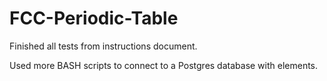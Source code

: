 # FCC-Periodic-Table

Finished all tests from instructions document.

Used more BASH scripts to connect to a Postgres database with elements.
